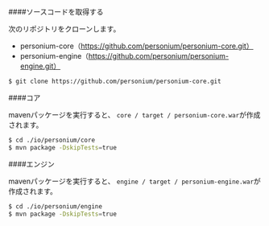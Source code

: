 
####ソースコードを取得する

次のリポジトリをクローンします。

* personium-core（https://github.com/personium/personium-core.git）
* personium-engine（https://github.com/personium/personium-engine.git）


``` bash
$ git clone https://github.com/personium/personium-core.git
```
####コア

mavenパッケージを実行すると、 `core / target / personium-core.war`が作成されます。

```bash
$ cd ./io/personium/core
$ mvn package -DskipTests=true
```

####エンジン

mavenパッケージを実行すると、 `engine / target / personium-engine.war`が作成されます。

```bash
$ cd ./io/personium/engine
$ mvn package -DskipTests=true
```
